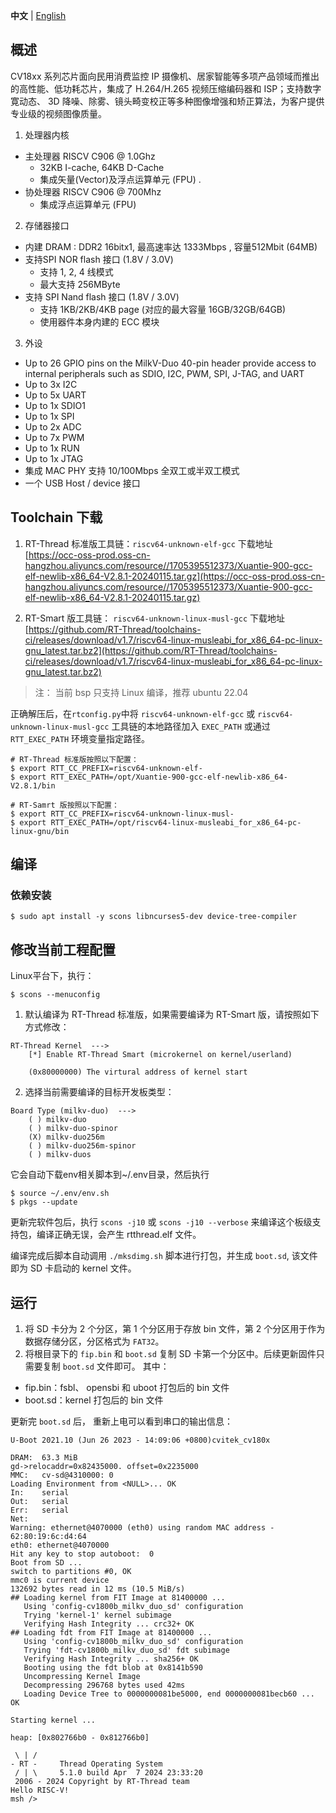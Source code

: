  **中文** | [English](README_en.md)

## 概述
CV18xx 系列芯片面向民用消费监控 IP 摄像机、居家智能等多项产品领域而推出的高性能、低功耗芯片，集成了 H.264/H.265 视频压缩编码器和 ISP；支持数字寛动态、 3D 降噪、除雾、镜头畸变校正等多种图像增强和矫正算法，为客户提供专业级的视频图像质量。

1. 处理器内核

- 主处理器 RISCV C906 @ 1.0Ghz 
  - 32KB I-cache, 64KB D-Cache
  -  集成矢量(Vector)及浮点运算单元 (FPU) .
- 协处理器 RISCV C906 @ 700Mhz
  - 集成浮点运算单元 (FPU)

2. 存储器接口
- 内建 DRAM : DDR2 16bitx1, 最高速率达 1333Mbps , 容量512Mbit (64MB)
- 支持SPI NOR flash 接口 (1.8V / 3.0V)
  - 支持 1, 2, 4 线模式
  - 最大支持 256MByte
- 支持 SPI Nand flash 接口 (1.8V / 3.0V)
  - 支持 1KB/2KB/4KB page (对应的最大容量 16GB/32GB/64GB)
  - 使用器件本身内建的 ECC 模块

3. 外设
- Up to 26 GPIO pins on the MilkV-Duo 40-pin header provide access to internal peripherals such as SDIO, I2C, PWM, SPI, J-TAG, and UART
- Up to 3x I2C
- Up to 5x UART
- Up to 1x SDIO1
- Up to 1x SPI
- Up to 2x ADC
- Up to 7x PWM
- Up to 1x RUN
- Up to 1x JTAG
- 集成 MAC PHY 支持 10/100Mbps 全双工或半双工模式
- 一个 USB Host / device 接口

## Toolchain 下载
1. RT-Thread 标准版工具链：`riscv64-unknown-elf-gcc` 下载地址  [https://occ-oss-prod.oss-cn-hangzhou.aliyuncs.com/resource//1705395512373/Xuantie-900-gcc-elf-newlib-x86_64-V2.8.1-20240115.tar.gz](https://occ-oss-prod.oss-cn-hangzhou.aliyuncs.com/resource//1705395512373/Xuantie-900-gcc-elf-newlib-x86_64-V2.8.1-20240115.tar.gz)

2. RT-Smart 版工具链： `riscv64-unknown-linux-musl-gcc` 下载地址 [https://github.com/RT-Thread/toolchains-ci/releases/download/v1.7/riscv64-linux-musleabi_for_x86_64-pc-linux-gnu_latest.tar.bz2](https://github.com/RT-Thread/toolchains-ci/releases/download/v1.7/riscv64-linux-musleabi_for_x86_64-pc-linux-gnu_latest.tar.bz2)

> 注：
当前 bsp 只支持 Linux 编译，推荐 ubuntu 22.04

正确解压后，在`rtconfig.py`中将 `riscv64-unknown-elf-gcc` 或 `riscv64-unknown-linux-musl-gcc` 工具链的本地路径加入 `EXEC_PATH` 或通过 `RTT_EXEC_PATH` 环境变量指定路径。

```shell
# RT-Thread 标准版按照以下配置：
$ export RTT_CC_PREFIX=riscv64-unknown-elf-
$ export RTT_EXEC_PATH=/opt/Xuantie-900-gcc-elf-newlib-x86_64-V2.8.1/bin

# RT-Samrt 版按照以下配置：
$ export RTT_CC_PREFIX=riscv64-unknown-linux-musl-
$ export RTT_EXEC_PATH=/opt/riscv64-linux-musleabi_for_x86_64-pc-linux-gnu/bin
```

## 编译

### 依赖安装
```shell
$ sudo apt install -y scons libncurses5-dev device-tree-compiler
```

## 修改当前工程配置

Linux平台下，执行：
```shell
$ scons --menuconfig
```

1. 默认编译为 RT-Thread 标准版，如果需要编译为 RT-Smart 版，请按照如下方式修改：
```shell
RT-Thread Kernel  --->
    [*] Enable RT-Thread Smart (microkernel on kernel/userland)

    (0x80000000) The virtural address of kernel start
```

2. 选择当前需要编译的目标开发板类型：
```shell
Board Type (milkv-duo)  --->
    ( ) milkv-duo
    ( ) milkv-duo-spinor
    (X) milkv-duo256m
    ( ) milkv-duo256m-spinor
    ( ) milkv-duos
```

它会自动下载env相关脚本到~/.env目录，然后执行
```shell
$ source ~/.env/env.sh
$ pkgs --update
```
更新完软件包后，执行 `scons -j10` 或 `scons -j10 --verbose` 来编译这个板级支持包，编译正确无误，会产生 rtthread.elf 文件。

编译完成后脚本自动调用 `./mksdimg.sh` 脚本进行打包，并生成 `boot.sd`, 该文件即为 SD 卡启动的 kernel 文件。


## 运行
1. 将 SD 卡分为 2 个分区，第 1 个分区用于存放 bin 文件，第 2 个分区用于作为数据存储分区，分区格式为 `FAT32`。
2. 将根目录下的 `fip.bin` 和 `boot.sd` 复制 SD 卡第一个分区中。后续更新固件只需要复制 `boot.sd` 文件即可。
其中：
- fip.bin：fsbl、 opensbi 和 uboot 打包后的 bin 文件
- boot.sd：kernel 打包后的 bin 文件

更新完 `boot.sd` 后， 重新上电可以看到串口的输出信息：
```shell
U-Boot 2021.10 (Jun 26 2023 - 14:09:06 +0800)cvitek_cv180x

DRAM:  63.3 MiB
gd->relocaddr=0x82435000. offset=0x2235000
MMC:   cv-sd@4310000: 0
Loading Environment from <NULL>... OK
In:    serial
Out:   serial
Err:   serial
Net:   
Warning: ethernet@4070000 (eth0) using random MAC address - 62:80:19:6c:d4:64
eth0: ethernet@4070000
Hit any key to stop autoboot:  0 
Boot from SD ...
switch to partitions #0, OK
mmc0 is current device
132692 bytes read in 12 ms (10.5 MiB/s)
## Loading kernel from FIT Image at 81400000 ...
   Using 'config-cv1800b_milkv_duo_sd' configuration
   Trying 'kernel-1' kernel subimage
   Verifying Hash Integrity ... crc32+ OK
## Loading fdt from FIT Image at 81400000 ...
   Using 'config-cv1800b_milkv_duo_sd' configuration
   Trying 'fdt-cv1800b_milkv_duo_sd' fdt subimage
   Verifying Hash Integrity ... sha256+ OK
   Booting using the fdt blob at 0x8141b590
   Uncompressing Kernel Image
   Decompressing 296768 bytes used 42ms
   Loading Device Tree to 0000000081be5000, end 0000000081becb60 ... OK

Starting kernel ...

heap: [0x802766b0 - 0x812766b0]

 \ | /
- RT -     Thread Operating System
 / | \     5.1.0 build Apr  7 2024 23:33:20
 2006 - 2024 Copyright by RT-Thread team
Hello RISC-V!
msh />
```
